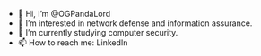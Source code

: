 - 👋 Hi, I’m @OGPandaLord
- 👀 I’m interested in network defense and information assurance.
- 🌱 I’m currently studying computer security.
- 📫 How to reach me: LinkedIn

<!---
OGPandaLord/OGPandaLord is a ✨ special ✨ repository because its `README.md` (this file) appears on your GitHub profile.
You can click the Preview link to take a look at your changes.
--->
